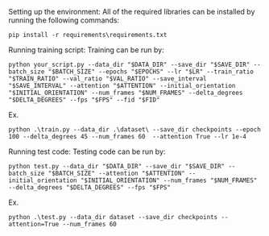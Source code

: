 Setting up the environment: All of the required libraries can be installed by running the following commands:

```commandline
pip install -r requirements\requirements.txt
```

Running training script:
Training can be run by:

```commandline
python your_script.py --data_dir "$DATA_DIR" --save_dir "$SAVE_DIR" --batch_size "$BATCH_SIZE" --epochs "$EPOCHS" --lr "$LR" --train_ratio "$TRAIN_RATIO" --val_ratio "$VAL_RATIO" --save_interval "$SAVE_INTERVAL" --attention "$ATTENTION" --initial_orientation "$INITIAL_ORIENTATION" --num_frames "$NUM_FRAMES" --delta_degrees "$DELTA_DEGREES" --fps "$FPS" --fid "$FID"
```
Ex.
```commandline
python .\train.py --data_dir .\dataset\ --save_dir checkpoints --epoch 100 --delta_degrees 45 --num_frames 60  --attention True --lr 1e-4
```

Running test code:
Testing code can be run by:
```commandline
python test.py --data_dir "$DATA_DIR" --save_dir "$SAVE_DIR" --batch_size "$BATCH_SIZE" --attention "$ATTENTION" --initial_orientation "$INITIAL_ORIENTATION" --num_frames "$NUM_FRAMES" --delta_degrees "$DELTA_DEGREES" --fps "$FPS"
```
Ex.
```commandline
python .\test.py --data_dir dataset --save_dir checkpoints --attention=True --num_frames 60
```
